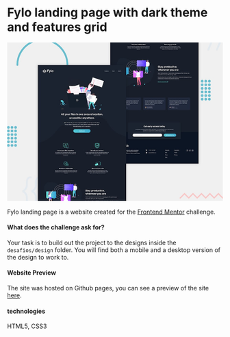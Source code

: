 # Fylo landing page with dark theme and features grid

![Design preview for the Fylo landing page with dark theme and features grid challenge](./desafios/design/desktop-preview.jpg)

Fylo landing page is a website created for the <a href="https://www.frontendmentor.io">Frontend Mentor</a> challenge.


#### What does the challenge ask for?

Your task is to build out the project to the designs inside the `desafios/design` folder. You will find both a mobile and a desktop version of the design to work to. 

#### Website Preview


The site was hosted on Github pages, you can see a preview of the site <a href="https://fylostorage.netlify.com/">here</a>.

#### technologies

HTML5, CSS3

